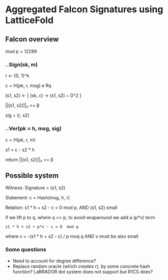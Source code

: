 # Aggregated Falcon Signatures using LatticeFold

## Falcon overview

mod p = 12289

### ..Sign(sk, m)
r <- {0, 1}^k

c = H(pk, r, msg) e Rq

(s1, s2) <- [ (sk, c) -> (s1, s2) ~ D^2 ]

||(s1, s2)||₂ <= β

sig = (r, s2)

### ..Ver(pk = h, msg, sig)
c = H(pk, r, m)

s1 = c - s2 * h

return ||(s1, s2)||₂ <= β



## Possible system

Witness: Signature = (s1, s2)

Statement: c = Hash(msg, h, r)

Relation: s1 * h + s2 - c = 0  mod p,
    AND (s1, s2) small

if we lift p to q, where q >> p, to avoid wraparound we add a (p*v) term

    s1 * h + s2 + p*v - c = 0  mod q
    
where v = -(s1 * h + s2 - c) / p  moq q
    AND v must be also small

### Some questions
- Need to account for degree difference?
- Replace random oracle (which creates r), by some concrete hash function?
  LaBRADOR dot system does not support but R1CS does?
